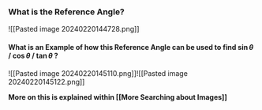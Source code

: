 
### What is the Reference Angle?

![[Pasted image 20240220144728.png]]


#### What is an Example of how this Reference Angle can be used to find $\sin \theta$ / $\cos \theta$ / $\tan \theta$ ?

![[Pasted image 20240220145110.png]]![[Pasted image 20240220145122.png]]


**More on this is explained within [[More Searching about Images]]**
